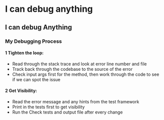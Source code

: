 # I can debug anything

## I can debug Anything

### My Debugging Process

#### 1 Tighten the loop:

* Read through the stack trace and look at  error line number and file
* Track back through the codebase to the source of the error
* Check input args first for the method, then work through the code to see if we can spot the issue

#### 2 Get Visibility:

* Read the error message and any hints from the test framework
* Print in the tests first to get visibility
* Run the Check tests and output file after every change



